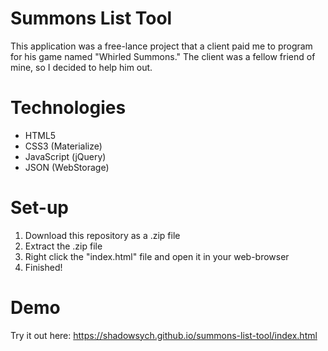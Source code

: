 # Summons List Tool
This application was a free-lance project that a client paid me to program for his game named "Whirled Summons."
The client was a fellow friend of mine, so I decided to help him out.

# Technologies
- HTML5
- CSS3 (Materialize)
- JavaScript (jQuery)
- JSON (WebStorage)

# Set-up
1. Download this repository as a .zip file  
2. Extract the .zip file  
3. Right click the "index.html" file and open it in your web-browser  
4. Finished!

# Demo
Try it out here: https://shadowsych.github.io/summons-list-tool/index.html

